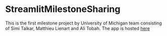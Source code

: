 # StreamlitMilestoneSharing

This is the first milestone project by University of Michigan team consisting of Simi Talkar, Matthieu Lienart and Ali Tobah.
The app is hosted [here](https://share.streamlit.io/sjtalkar/streamlitmilestonesharing/main/milestone1-multipage-app.py)
